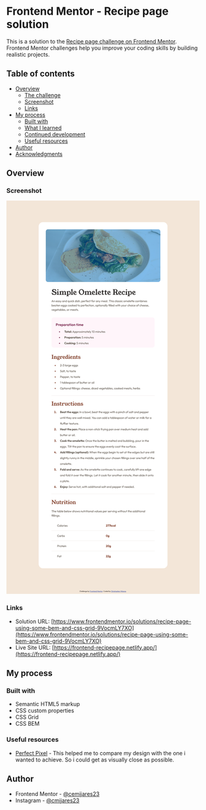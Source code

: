 # Frontend Mentor - Recipe page solution

This is a solution to the [Recipe page challenge on Frontend Mentor](https://www.frontendmentor.io/challenges/recipe-page-KiTsR8QQKm). Frontend Mentor challenges help you improve your coding skills by building realistic projects. 

## Table of contents

- [Overview](#overview)
  - [The challenge](#the-challenge)
  - [Screenshot](#screenshot)
  - [Links](#links)
- [My process](#my-process)
  - [Built with](#built-with)
  - [What I learned](#what-i-learned)
  - [Continued development](#continued-development)
  - [Useful resources](#useful-resources)
- [Author](#author)
- [Acknowledgments](#acknowledgments)

## Overview

### Screenshot

![](./recipe-screenshoot.png)

### Links

- Solution URL: [https://www.frontendmentor.io/solutions/recipe-page-using-some-bem-and-css-grid-9VocmLY7XO](https://www.frontendmentor.io/solutions/recipe-page-using-some-bem-and-css-grid-9VocmLY7XO)
- Live Site URL: [https://frontend-recipepage.netlify.app/](https://frontend-recipepage.netlify.app/)

## My process

### Built with

- Semantic HTML5 markup
- CSS custom properties
- CSS Grid
- CSS BEM


### Useful resources

- [Perfect Pixel](https://www.example.com) - This helped me to compare my design with the one i wanted to achieve. So i could get as visually close as possible.


## Author

- Frontend Mentor - [@cemijares23](https://www.frontendmentor.io/profile/Cemijares23)
- Instagram - [@cmijares23](https://www.instagram.com/cmijares23/)
